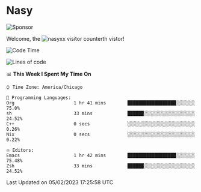 # Nasy

<!--
<p align="center">
<img height="200" src="https://github-readme-stats.vercel.app/api?username=nasyxx&count_private=true&show_icons=true&theme=dracula&include_all_commits=true"/>
<img height="200" src="https://github-readme-stats.vercel.app/api/top-langs/?username=nasyxx&theme=dracula&hide=html,jupyter+notebook&count_private=true&show_icons=true"/>
</p>

  
----------------
-->

![Sponsor](https://img.shields.io/static/v1.svg?label=Sponsor&message=%E2%9D%A4&logo=GitHub&style=flat&color=pink)
 
Welcome, the ![nasyxx visitor counter](https://count.getloli.com/get/@nasyxx?theme=rule34)th vistor!
 
<!--START_SECTION:waka-->
![Code Time](http://img.shields.io/badge/Code%20Time-3%2C135%20hrs%2046%20mins-blue)

![Lines of code](https://img.shields.io/badge/From%20Hello%20World%20I%27ve%20Written-5%20Million%20lines%20of%20code-blue)

📊 **This Week I Spent My Time On** 

```text
⌚︎ Time Zone: America/Chicago

💬 Programming Languages: 
Org                      1 hr 41 mins        ██████████████████░░░░░░░   75.0% 
sh                       33 mins             ██████░░░░░░░░░░░░░░░░░░░   24.52% 
C++                      0 secs              ░░░░░░░░░░░░░░░░░░░░░░░░░   0.26% 
Nix                      0 secs              ░░░░░░░░░░░░░░░░░░░░░░░░░   0.22%

🔥 Editors: 
Emacs                    1 hr 42 mins        ██████████████████░░░░░░░   75.48% 
Zsh                      33 mins             ██████░░░░░░░░░░░░░░░░░░░   24.52%

```


 Last Updated on 05/02/2023 17:25:58 UTC
<!--END_SECTION:waka-->

<!-- ![visitors](https://visitor-badge.laobi.icu/badge?page_id=nasyxx.nasyxx) -->
